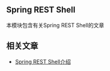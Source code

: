 ## Spring REST Shell

本模块包含有关Spring REST Shell的文章

## 相关文章

+ [Spring REST Shell介绍](http://tu-yucheng.github.io/springweb/2023/05/19/spring-rest-shell.html)